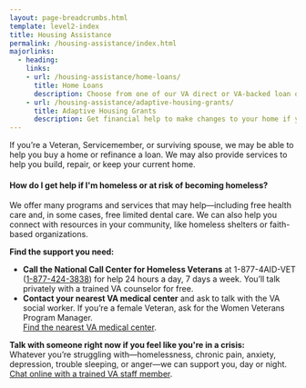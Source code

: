 ```yaml
---
layout: page-breadcrumbs.html
template: level2-index
title: Housing Assistance
permalink: /housing-assistance/index.html
majorlinks:
  - heading:
    links:
    - url: /housing-assistance/home-loans/
      title: Home Loans
      description: Choose from one of our VA direct or VA-backed loan options and find out how to apply for a loan to buy, improve, or refinance a home.
    - url: /housing-assistance/adaptive-housing-grants/
      title: Adaptive Housing Grants
      description: Get financial help to make changes to your home if you have a service-connected disability.
---
```


<div class="va-introtext">

If you’re a Veteran, Servicemember, or surviving spouse, we may be able to help you buy a home or refinance a loan. We may also provide services to help you build, repair, or keep your current home.

</div>

  <div class="usa-alert usa-alert-warning">
   <div class="usa-alert-body">

#### How do I get help if I'm homeless or at risk of becoming homeless?

We offer many programs and services that may help—including free health care and, in some cases, free limited dental care. We can also help you connect with resources in your community, like homeless shelters or faith-based organizations.
  
**Find the support you need:**
  
  </a>
      <div class="expander-content-inner usa-alert-text">

- **Call the National Call Center for Homeless Veterans** at 1-877-4AID-VET (<a href="tel:+18774243838">1-877-424-3838</a>) for help 24 hours a day, 7 days a week. You’ll talk privately with a trained VA counselor for free.
- **Contact your nearest VA medical center** and ask to talk with the VA social worker. If you’re a female Veteran, ask for the Women Veterans Program Manager.<br>
[Find the nearest VA medical center](/facilities/).

**Talk with someone right now if you feel like you're in a crisis:** <br>
Whatever you’re struggling with—homelessness, chronic pain, anxiety, depression, trouble sleeping, or anger—we can support you, day or night. <br>
[Chat online with a trained VA staff member](https://www.veteranscrisisline.net/ChatTermsOfService.aspx?account=Homeless%20Veterans%20Chat").
</div>
</div>


